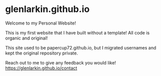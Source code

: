 # glenlarkin.github.io
Welcome to my Personal Website!

This is my first website that I have built without a template! All code is organic and original!

This site used to be papercup72.github.io, but I migrated usernames and kept the original repository private.

Reach out to me to give any feedback you would like! https://glenlarkin.github.io/contact
